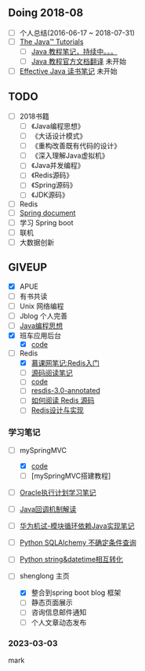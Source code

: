 ## Doing 2018-08
- [ ] 个人总结(2016-06-17 ~ 2018-07-31)
- [ ] [The Java™ Tutorials](https://docs.oracle.com/javase/tutorial/) 
  - [ ] [Java 教程笔记，持续中。。。](https://www.jianshu.com/p/390207099a65) 
  - [ ] [Java 教程官方文档翻译]()  未开始
- [ ] [Effective Java 读书笔记]()  未开始 

## TODO
- [ ] 2018书籍
  - [ ] 《Java编程思想》
  - [ ] 《大话设计模式》
  - [ ] 《重构改善既有代码的设计》
  - [ ] 《深入理解Java虚拟机》
  - [ ] 《Java并发编程》
  - [ ] 《Redis源码》 
  - [ ] 《Spring源码》
  - [ ] 《JDK源码》
  
- [ ] Redis
- [ ] [Spring document](https://spring.io/projects/spring-framework)
- [ ] 学习 Spring boot
- [ ] 联机
- [ ] 大数据创新

## GIVEUP
- [x] APUE
- [ ] 有书共读
- [ ] Unix 网络编程
- [ ] Jblog 个人完善
- [ ] [Java编程思想](./ThinkInJava/ThinkInJava.md) 
- [x] 班车应用后台
  - [x] [code](https://github.com/lyk2655/BusServer.git)
  
- [ ] Redis
  - [x] [慕课网笔记:Redis入门](./Redis/Redis入门.md)
  - [ ] [源码阅读笔记](./Redis/Redis源码阅读笔记.md)
  - [ ] [code](https://github.com/antirez/redis)
  - [ ] [resdis-3.0-annotated](https://github.com/huangz1990/redis-3.0-annotated)
  - [ ] [如何阅读 Redis 源码](http://blog.huangz.me/diary/2014/how-to-read-redis-source-code.html)
  - [ ] [Redis设计与实现](http://redisbook.com/)

### 学习笔记

- [ ] mySpringMVC
  - [x] [code](https://github.com/lyk2655/mySpringMVC.git)
  - [ ] [mySpringMVC搭建教程]
  
- [ ] [Oracle执行计划学习笔记](./Oracle执行计划.md)

- [ ] [Java回调机制解读](./notes/Java回调机制解读.md)

- [ ] [华为机试-模块循环依赖Java实现笔记](./notes/华为机试-模块循环依赖Java实现.md)

- [ ] [Python SQLAlchemy 不确定条件查询](./notes/Python-SQLAlchemy-不确定条件查询.md)

- [ ] [Python string&datetime相互转化](./notes/Python_string&datetime.md)


- [ ] shenglong 主页
  - [x] 整合到spring boot blog 框架 
  - [ ] 静态页面展示
  - [ ] 咨询信息邮件通知
  - [ ] 个人文章动态发布

### 2023-03-03 
mark
